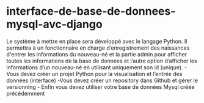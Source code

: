 # interface-de-base-de-donnees-mysql-avc-django
Le système à mettre en place sera développé avec le langage Python. Il permettra à un fonctionnaire en charge d’enregistrement des naissances d'entrer les informations du nouveau-né et la partie admin pour afficher toutes les informations de la base de données et l’autre option d’afficher les informations d’un nouveau-né en utilisant uniquement son id (unique). -Vous devez créer un projet Python pour la visualisation et l’entrée des données (interface) -Vous devez créer un repository dans Github et gérer le versionning  - Enfin vous devez utiliser votre base de données Mysql créée précédemment
